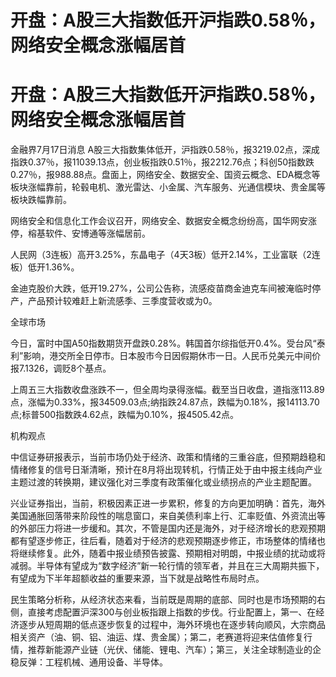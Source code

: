 # 开盘：A股三大指数低开沪指跌0.58％，网络安全概念涨幅居首

# 开盘：A股三大指数低开沪指跌0.58％，网络安全概念涨幅居首

金融界7月17日消息
A股三大指数集体低开，沪指跌0.58％，报3219.02点，深成指跌0.37％，报11039.13点，创业板指跌0.51％，报2212.76点；科创50指数跌0.27％，报988.88点。盘面上，网络安全、数据安全、国资云概念、EDA概念等板块涨幅靠前，轮毂电机、激光雷达、小金属、汽车服务、光通信模块、贵金属等板块跌幅靠前。

网络安全和信息化工作会议召开，网络安全、数据安全概念纷纷高，国华网安涨停，榕基软件、安博通等涨幅居前。

人民网（3连板）高开3.25%，东晶电子（4天3板）低开2.14%，工业富联（2连板）低开1.36%。

金迪克股价大跌，低开19.27%，公司公告称，流感疫苗商金迪克车间被淹临时停产，产品预计较难赶上新流感季、三季度营收或为0。

全球市场

今日，富时中国A50指数期货开盘跌0.28%。韩国首尔综指低开0.4%。受台风“泰利”影响，港交所全日停市。日本股市今日因假期休市一日。人民币兑美元中间价报7.1326，调贬8个基点。

上周五三大指数收盘涨跌不一，但全周均录得涨幅。截至当日收盘，道指涨113.89点，涨幅为0.33%，报34509.03点;纳指跌24.87点，跌幅为0.18%，报14113.70点;标普500指数跌4.62点，跌幅为0.10%，报4505.42点。

机构观点

中信证券研报表示，当前市场仍处于经济、政策和情绪的三重谷底，但预期趋稳和情绪修复的信号日渐清晰，预计在8月将出现转机，行情正处于由中报主线向产业主题过渡的转换期，建议强化对三季度有政策催化或业绩拐点的产业主题配置。

兴业证券指出，当前，积极因素正进一步累积，修复的方向更加明确：首先，海外美国通胀回落带来阶段性的喘息窗口，来自美债利率上行、汇率贬值、外资流出等的外部压力将进一步缓和。其次，不管是国内还是海外，对于经济增长的悲观预期都有望逐步修正，往后看，随着对于经济的悲观预期逐步修正，市场整体的情绪也将继续修复。此外，随着中报业绩预告披露、预期相对明朗，中报业绩的扰动或将减弱。半导体有望成为“数字经济”新一轮行情的领军者，并且在三大周期共振下，有望成为下半年超额收益的重要来源，当下就是战略性布局时点。

民生策略分析称，从经济状态来看，当前既是周期的底部、同时也是市场预期的右侧，直接考虑配置沪深300与创业板指跟上指数的步伐。行业配置上，第一、在经济逐步从短周期的低点逐步恢复的过程中，海外环境也在逐步转向顺风，大宗商品相关资产（油、铜、铝、油运、煤、贵金属）；第二，老赛道将迎来估值修复行情，推荐新能源产业链（光伏、储能、锂电、汽车）；第三，关注全球制造业的企稳反弹：工程机械、通用设备、半导体。


